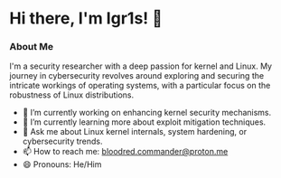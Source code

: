 # Hi there, I'm Igr1s! 👋
### About Me
I'm a security researcher with a deep passion for kernel and Linux. My journey in cybersecurity revolves around exploring and securing the intricate workings of operating systems, with a particular focus on the robustness of Linux distributions.

- 🔭 I’m currently working on enhancing kernel security mechanisms.
- 🌱 I’m currently learning more about exploit mitigation techniques.
- 💬 Ask me about Linux kernel internals, system hardening, or cybersecurity trends.
- 📫 How to reach me: bloodred.commander@proton.me
- 😄 Pronouns: He/Him
